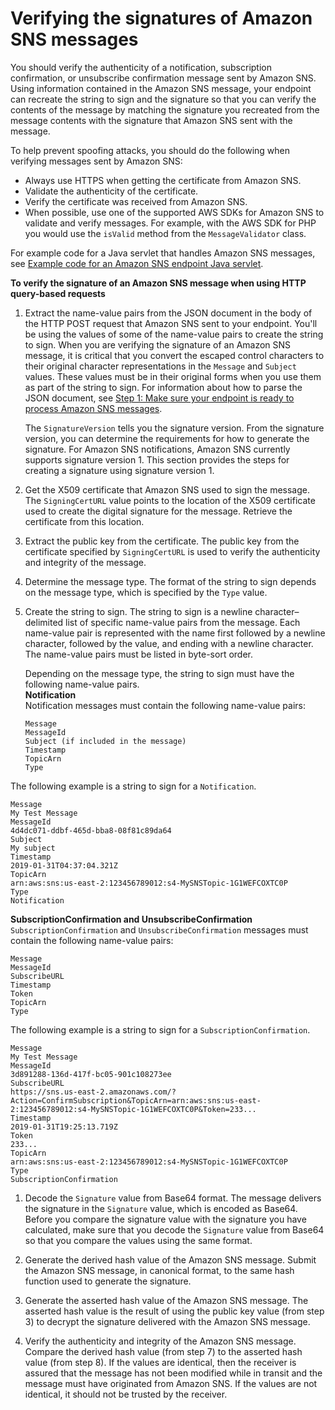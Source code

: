 # Verifying the signatures of Amazon SNS messages<a name="sns-verify-signature-of-message"></a>

You should verify the authenticity of a notification, subscription confirmation, or unsubscribe confirmation message sent by Amazon SNS\. Using information contained in the Amazon SNS message, your endpoint can recreate the string to sign and the signature so that you can verify the contents of the message by matching the signature you recreated from the message contents with the signature that Amazon SNS sent with the message\.

To help prevent spoofing attacks, you should do the following when verifying messages sent by Amazon SNS:
+ Always use HTTPS when getting the certificate from Amazon SNS\.
+ Validate the authenticity of the certificate\.
+ Verify the certificate was received from Amazon SNS\.
+ When possible, use one of the supported AWS SDKs for Amazon SNS to validate and verify messages\. For example, with the AWS SDK for PHP you would use the `isValid` method from the `MessageValidator` class\.

For example code for a Java servlet that handles Amazon SNS messages, see [Example code for an Amazon SNS endpoint Java servlet](sns-example-code-endpoint-java-servlet.md)\.

**To verify the signature of an Amazon SNS message when using HTTP query\-based requests**

1. Extract the name\-value pairs from the JSON document in the body of the HTTP POST request that Amazon SNS sent to your endpoint\. You'll be using the values of some of the name\-value pairs to create the string to sign\. When you are verifying the signature of an Amazon SNS message, it is critical that you convert the escaped control characters to their original character representations in the `Message` and `Subject` values\. These values must be in their original forms when you use them as part of the string to sign\. For information about how to parse the JSON document, see [Step 1: Make sure your endpoint is ready to process Amazon SNS messages](sns-http-https-endpoint-as-subscriber.md#SendMessageToHttp.prepare)\. 

   The `SignatureVersion` tells you the signature version\. From the signature version, you can determine the requirements for how to generate the signature\. For Amazon SNS notifications, Amazon SNS currently supports signature version 1\. This section provides the steps for creating a signature using signature version 1\.

1. Get the X509 certificate that Amazon SNS used to sign the message\. The `SigningCertURL` value points to the location of the X509 certificate used to create the digital signature for the message\. Retrieve the certificate from this location\. 

1. Extract the public key from the certificate\. The public key from the certificate specified by `SigningCertURL` is used to verify the authenticity and integrity of the message\. 

1. Determine the message type\. The format of the string to sign depends on the message type, which is specified by the `Type` value\.

1. Create the string to sign\. The string to sign is a newline character–delimited list of specific name\-value pairs from the message\. Each name\-value pair is represented with the name first followed by a newline character, followed by the value, and ending with a newline character\. The name\-value pairs must be listed in byte\-sort order\.

   Depending on the message type, the string to sign must have the following name\-value pairs\.  
**Notification**  
Notification messages must contain the following name\-value pairs:  

   ```
   Message
   MessageId
   Subject (if included in the message)
   Timestamp
   TopicArn
   Type
   ```
The following example is a string to sign for a `Notification`\.  

   ```
   Message
   My Test Message
   MessageId
   4d4dc071-ddbf-465d-bba8-08f81c89da64
   Subject
   My subject
   Timestamp
   2019-01-31T04:37:04.321Z
   TopicArn
   arn:aws:sns:us-east-2:123456789012:s4-MySNSTopic-1G1WEFCOXTC0P
   Type
   Notification
   ```  
**SubscriptionConfirmation and UnsubscribeConfirmation**  
`SubscriptionConfirmation` and `UnsubscribeConfirmation` messages must contain the following name\-value pairs:  

   ```
   Message
   MessageId
   SubscribeURL
   Timestamp
   Token
   TopicArn
   Type
   ```
The following example is a string to sign for a `SubscriptionConfirmation`\.  

   ```
   Message
   My Test Message
   MessageId
   3d891288-136d-417f-bc05-901c108273ee
   SubscribeURL
   https://sns.us-east-2.amazonaws.com/?Action=ConfirmSubscription&TopicArn=arn:aws:sns:us-east-2:123456789012:s4-MySNSTopic-1G1WEFCOXTC0P&Token=233...
   Timestamp
   2019-01-31T19:25:13.719Z
   Token
   233...
   TopicArn
   arn:aws:sns:us-east-2:123456789012:s4-MySNSTopic-1G1WEFCOXTC0P
   Type
   SubscriptionConfirmation
   ```

1. Decode the `Signature` value from Base64 format\. The message delivers the signature in the `Signature` value, which is encoded as Base64\. Before you compare the signature value with the signature you have calculated, make sure that you decode the `Signature` value from Base64 so that you compare the values using the same format\.

1. Generate the derived hash value of the Amazon SNS message\. Submit the Amazon SNS message, in canonical format, to the same hash function used to generate the signature\. 

1. Generate the asserted hash value of the Amazon SNS message\. The asserted hash value is the result of using the public key value \(from step 3\) to decrypt the signature delivered with the Amazon SNS message\. 

1. Verify the authenticity and integrity of the Amazon SNS message\. Compare the derived hash value \(from step 7\) to the asserted hash value \(from step 8\)\. If the values are identical, then the receiver is assured that the message has not been modified while in transit and the message must have originated from Amazon SNS\. If the values are not identical, it should not be trusted by the receiver\. 